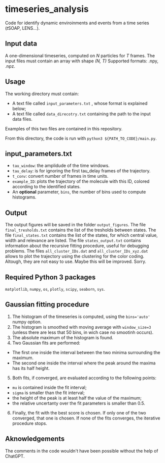 # timeseries_analysis
Code for identify dynamic enviroinments and events from a time series 
(*t*SOAP, LENS...). 

## Input data
A one-dimensional timeseries, computed on *N* particles for *T* frames. The input files must contain an array with shape *(N, T)* Supported formats: .npy, .npz.

## Usage
The working directory must contain:
* A text file called `input_parameters.txt` , whose format is explained below;
* A text file called `data_direcotry.txt` containing the path to the input data files.

Examples of this two files are contained in this repository. 

From this directory, the code is run with `python3 ${PATH_TO_CODE}/main.py`. 

## input_parameters.txt
* `tau_window`: the amplidude of the time windows. 
* `tau_delay`: is for ignoring the first tau_delay frames of the trajectory. 
* `t_conv`: convert number of frames in time units. 
* `example_ID`: plots the trajectory of the molecule with this ID, colored according to the identified states. 
* An **optional** parameter, `bins`, the number of bins used to compute histograms. 

## Output
The output figures will be saved in the folder `output_figures`. The file `final_tresholds.txt` contains the list of the tresholds between states. The file `final_states.txt` contains the list of the states, for which central value, width and relevance are listed. The file `states_output.txt` contains information about the recursive fitting procedure, useful for debugging problems. The files `all_cluster_IDs.dat` and `all_cluster_IDs_xyz.dat` allows to plot the trajectory using the clustering for the color coding. Altough, they are not easy to use. Maybe this will be improved. Sorry. 

## Required Python 3 packages
`matplotlib`, `numpy`, `os`, `plotly`, `scipy`, `seaborn`, `sys`. 

## Gaussian fitting procedure
1. The histogram of the timeseries is computed, using the `bins='auto'` numpy option. 
2. The histogram is smoothed with moving average with `window_size=3` (unless there are less that 50 bins, in wich case no smootinh occurs). 
3. The absolute maximum of the histogram is found. 
4. Two Gaussian fits are performed:
 * The first one inside the interval between the two minima surrounding the maximum. 
 * The second one inside the interval where the peak around the maxima has its half height. 
5. Both fits, if converged, are evaluated according to the following points:
 * `mu` is contained inside the fit interval;
 * `sigma` is smaller than the fit interval;
 * the height of the peak is at least half the value of the maximum;
 * the relative uncertanty over the fit parameters is smaller than 0.5.
6. Finally, the fit with the best score is chosen. If only one of the two converged, that one is chosen. If none of the fits converges, the iterative procedure stops. 

## Aknowledgements
The comments in the code wouldn't have been possible without the help of ChatGPT. 